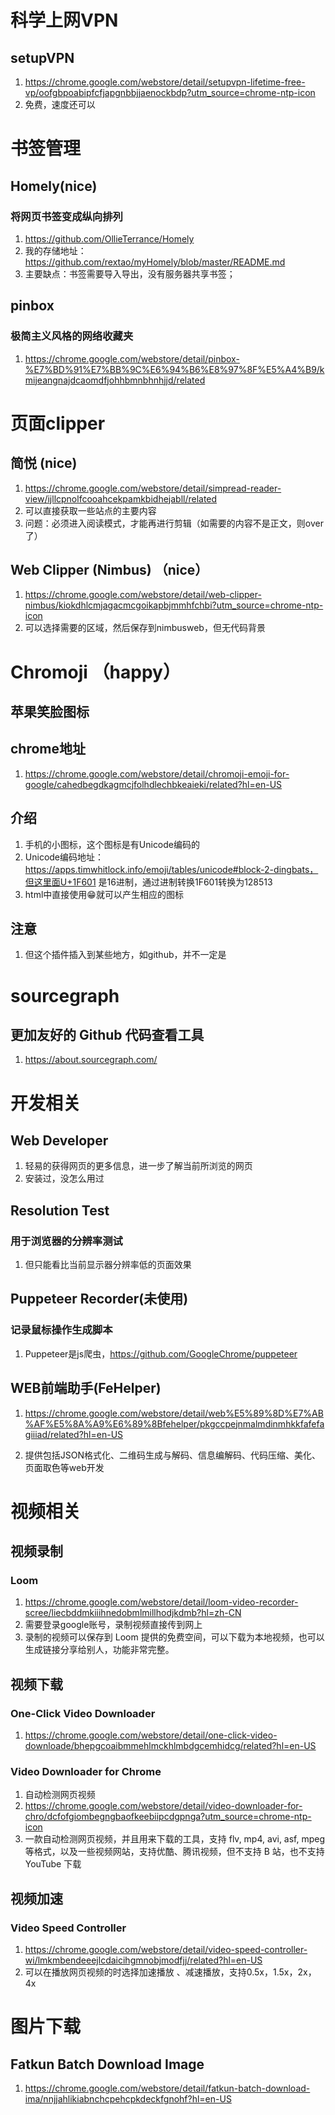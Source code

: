 # 科学上网VPN

## setupVPN

1. https://chrome.google.com/webstore/detail/setupvpn-lifetime-free-vp/oofgbpoabipfcfjapgnbbjjaenockbdp?utm_source=chrome-ntp-icon
2. 免费，速度还可以

# 书签管理

## Homely(nice)

### 将网页书签变成纵向排列

1. https://github.com/OllieTerrance/Homely
2. 我的存储地址：https://github.com/rextao/myHomely/blob/master/README.md
3. 主要缺点：书签需要导入导出，没有服务器共享书签；

## pinbox

### 极简主义风格的网络收藏夹

1. https://chrome.google.com/webstore/detail/pinbox-%E7%BD%91%E7%BB%9C%E6%94%B6%E8%97%8F%E5%A4%B9/kmijeangnajdcaomdfjohhbmnbhnhjjd/related

# 页面clipper

## 简悦 (nice)

1. https://chrome.google.com/webstore/detail/simpread-reader-view/ijllcpnolfcooahcekpamkbidhejabll/related
2. 可以直接获取一些站点的主要内容
3. 问题：必须进入阅读模式，才能再进行剪辑（如需要的内容不是正文，则over了）

## Web Clipper (Nimbus) （nice）

1. https://chrome.google.com/webstore/detail/web-clipper-nimbus/kiokdhlcmjagacmcgoikapbjmmhfchbi?utm_source=chrome-ntp-icon
2. 可以选择需要的区域，然后保存到nimbusweb，但无代码背景

# Chromoji （happy）

## 苹果笑脸图标

## chrome地址

1. https://chrome.google.com/webstore/detail/chromoji-emoji-for-google/cahedbegdkagmcjfolhdlechbkeaieki/related?hl=en-US

## 介绍

1. 手机的小图标，这个图标是有Unicode编码的
2. Unicode编码地址：https://apps.timwhitlock.info/emoji/tables/unicode#block-2-dingbats，但这里面U+1F601 是16进制，通过进制转换1F601转换为128513
3. html中直接使用&#128513;就可以产生相应的图标

## 注意

1. 但这个插件插入到某些地方，如github，并不一定是

# sourcegraph

## 更加友好的 Github 代码查看工具

1. https://about.sourcegraph.com/

# 开发相关

## Web Developer

1. 轻易的获得网页的更多信息，进一步了解当前所浏览的网页 
2. 安装过，没怎么用过

## Resolution Test

### 用于浏览器的分辨率测试

1. 但只能看比当前显示器分辨率低的页面效果

## Puppeteer Recorder(未使用)

### 记录鼠标操作生成脚本

1. Puppeteer是js爬虫，https://github.com/GoogleChrome/puppeteer

## WEB前端助手(FeHelper)

1. https://chrome.google.com/webstore/detail/web%E5%89%8D%E7%AB%AF%E5%8A%A9%E6%89%8Bfehelper/pkgccpejnmalmdinmhkkfafefagiiiad/related?hl=en-US

2. 提供包括JSON格式化、二维码生成与解码、信息编解码、代码压缩、美化、页面取色等web开发


# 视频相关
## 视频录制
### Loom
1. https://chrome.google.com/webstore/detail/loom-video-recorder-scree/liecbddmkiiihnedobmlmillhodjkdmb?hl=zh-CN
1. 需要登录google账号，录制视频直接传到网上
1. 录制的视频可以保存到 Loom 提供的免费空间，可以下载为本地视频，也可以生成链接分享给别人，功能非常完整。

## 视频下载

### One-Click Video Downloader

1. https://chrome.google.com/webstore/detail/one-click-video-downloade/bhepgcoaibmmehlmckhlmbdgcemhidcg/related?hl=en-US

### Video Downloader for Chrome

1. 自动检测网页视频
2. https://chrome.google.com/webstore/detail/video-downloader-for-chro/dcfofgiombegngbaofkeebiipcdgpnga?utm_source=chrome-ntp-icon
3. 一款自动检测网页视频，并且用来下载的工具，支持 flv, mp4, avi, asf, mpeg 等格式，以及一些视频网站，支持优酷、腾讯视频，但不支持 B 站，也不支持 YouTube 下载 

## 视频加速
### Video Speed Controller
1. https://chrome.google.com/webstore/detail/video-speed-controller-wi/lmkmbendeeejlcdaicihgmnobjmodfjj/related?hl=en-US
1. 可以在播放网页视频的时选择加速播放 、减速播放，支持0.5x，1.5x，2x，4x

# 图片下载

## Fatkun Batch Download Image

1. https://chrome.google.com/webstore/detail/fatkun-batch-download-ima/nnjjahlikiabnchcpehcpkdeckfgnohf?hl=en-US
